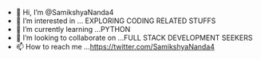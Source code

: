- 👋 Hi, I’m @SamikshyaNanda4
- 👀 I’m interested in ... EXPLORING CODING RELATED STUFFS
- 🌱 I’m currently learning ...PYTHON
- 💞️ I’m looking to collaborate on ...FULL STACK DEVELOPMENT SEEKERS
- 📫 How to reach me ...https://twitter.com/SamikshyaNanda4

<!---
SamikshyaNanda4/SamikshyaNanda4 is a ✨ special ✨ repository because its `README.md` (this file) appears on your GitHub profile.
You can click the Preview link to take a look at your changes.
--->
